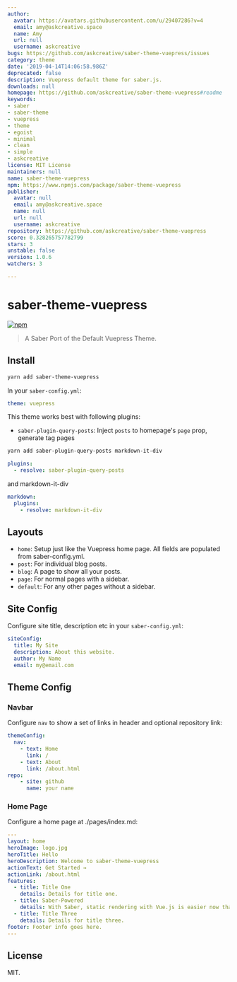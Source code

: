 ```yaml
---
author:
  avatar: https://avatars.githubusercontent.com/u/29407286?v=4
  email: amy@askcreative.space
  name: Amy
  url: null
  username: askcreative
bugs: https://github.com/askcreative/saber-theme-vuepress/issues
category: theme
date: '2019-04-14T14:06:58.986Z'
deprecated: false
description: Vuepress default theme for saber.js.
downloads: null
homepage: https://github.com/askcreative/saber-theme-vuepress#readme
keywords:
- saber
- saber-theme
- vuepress
- theme
- egoist
- minimal
- clean
- simple
- askcreative
license: MIT License
maintainers: null
name: saber-theme-vuepress
npm: https://www.npmjs.com/package/saber-theme-vuepress
publisher:
  avatar: null
  email: amy@askcreative.space
  name: null
  url: null
  username: askcreative
repository: https://github.com/askcreative/saber-theme-vuepress
score: 0.328265757782799
stars: 3
unstable: false
version: 1.0.6
watchers: 3

---
```


# saber-theme-vuepress

[![npm](https://badgen.net/npm/v/saber-theme-vuepress)](https://npm.im/saber-theme-vuepress) 

> A Saber Port of the Default Vuepress Theme.

## Install

```bash
yarn add saber-theme-vuepress
```

In your `saber-config.yml`:

```yml
theme: vuepress
```

This theme works best with following plugins:

- `saber-plugin-query-posts`: Inject `posts` to homepage's `page` prop, generate tag pages

```bash
yarn add saber-plugin-query-posts markdown-it-div
```

```yml
plugins:
  - resolve: saber-plugin-query-posts
```
and markdown-it-div
```yml
markdown:
  plugins:
    - resolve: markdown-it-div
```

## Layouts

- `home`: Setup just like the Vuepress home page. All fields are populated from saber-config.yml.
- `post`: For individual blog posts.
- `blog`: A page to show all your posts.
- `page`: For normal pages with a sidebar.
- `default`: For any other pages without a sidebar.

## Site Config

Configure site title, description etc in your `saber-config.yml`:

```yml
siteConfig:
  title: My Site
  description: About this website.
  author: My Name
  email: my@email.com
```

## Theme Config

### Navbar

Configure `nav` to show a set of links in header and optional repository link:

```yml
themeConfig:
  nav:
    - text: Home
      link: /
    - text: About
      link: /about.html
repo:
    - site: github
      name: your name
```

### Home Page

Configure a home page at ./pages/index.md:

```yml
---
layout: home
heroImage: logo.jpg
heroTitle: Hello
heroDescription: Welcome to saber-theme-vuepress
actionText: Get Started →
actionLink: /about.html
features: 
  - title: Title One
    details: Details for title one.
  - title: Saber-Powered
    details: With Saber, static rendering with Vue.js is easier now than ever. 
  - title: Title Three
    details: Details for title three.
footer: Footer info goes here.
---
```

## License

MIT.